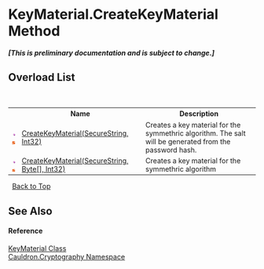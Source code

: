 # KeyMaterial.CreateKeyMaterial Method 
 _**\[This is preliminary documentation and is subject to change.\]**_


## Overload List
&nbsp;<table><tr><th></th><th>Name</th><th>Description</th></tr><tr><td>![Public method](media/pubmethod.gif "Public method")![Static member](media/static.gif "Static member")</td><td><a href="M_Cauldron_Cryptography_KeyMaterial_CreateKeyMaterial_1">CreateKeyMaterial(SecureString, Int32)</a></td><td>
Creates a key material for the symmethric algorithm. The salt will be generated from the password hash.</td></tr><tr><td>![Public method](media/pubmethod.gif "Public method")![Static member](media/static.gif "Static member")</td><td><a href="M_Cauldron_Cryptography_KeyMaterial_CreateKeyMaterial">CreateKeyMaterial(SecureString, Byte[], Int32)</a></td><td>
Creates a key material for the symmethric algorithm</td></tr></table>&nbsp;
<a href="#keymaterial.createkeymaterial-method">Back to Top</a>

## See Also


#### Reference
<a href="T_Cauldron_Cryptography_KeyMaterial">KeyMaterial Class</a><br /><a href="N_Cauldron_Cryptography">Cauldron.Cryptography Namespace</a><br />